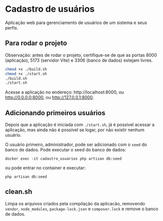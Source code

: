 # Cadastro de usuários

Aplicação web para gerenciamento de usuários de um sistema e seus perfis.

## Para rodar o projeto

Observação: antes de rodar o projeto, certifique-se de que as portas 8000 (aplicação), 5173 (servidor Vite) e 3306 (banco de dados) estejam livres.

```sh
chmod +x ./build.sh
chmod +x ./start.sh
./build.sh
./start.sh
```

Acesse a aplicação no endereço: http://localhost:8000, ou http://0.0.0.0:8000, ou http://127.0.0.1:8000.

## Adicionando primeiros usuários

Depois que a aplicação é iniciada com `./start.sh`, já é possível acessar a aplicação, mas ainda não é possível se logar, por não existir nenhum usuário.

O usuário primeiro, administrador, pode ser adicionado com o `seed` do banco de dados. Pode executar o seed do banco de dados:

```
docker exec -it cadastro_usuarios php artisan db:seed
```
ou pode entrar no container e executar:
```
php artisan db:seed
```



## clean.sh

Limpa os arquivos criados pela compilação da aplicacão, removendo `vendor`, `node_modules`, `package-lock.json` e `composer.lock` e remove o banco de dados.

